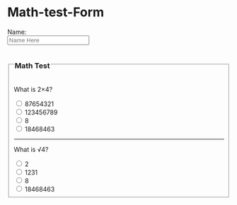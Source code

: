 # Math-test-Form
<!DOCTYPE html>
<html lang="en-US">
<form>
    Name:<br/>
    <input type="text"
    placeholder="Name Here">
</form>
<form>
      <fieldset>
          <legend><h3>Math Test</h3></legend>
        <p>What is 2&times;4?</p>
    <input type="radio" name="Math" value="wrong">
        87654321<br/>
    <input type="radio" name="Math" value="wrong">
        123456789<br/>
    <input type="radio" name="Math" value="correct">
        8<br/>
    <input type="radio" name="Math" value="wrong">
    18468463<br/>
          <hr/>
          <p>What is &radic;4?</p>
          <input type="radio" name="Math" value="correct">
        2<br/>
    <input type="radio" name="Math" value="wrong">
        1231<br/>
    <input type="radio" name="Math" value="wrong">
        8<br/>
    <input type="radio" name="Math" value="wrong">
    18468463<br/>
      </fieldset>
</form>

  
</html>

